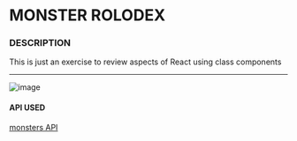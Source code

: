 # MONSTER ROLODEX

### DESCRIPTION

This is just an exercise to review aspects of React using class components

---

![image](https://res.cloudinary.com/dbdrox2p9/image/upload/v1638986587/exercises/Screen_Shot_2021-12-08_at_12.01.54_PM_pchivb.png)

#### API USED

[monsters API](https://jsonplaceholder.typicode.com/users)



